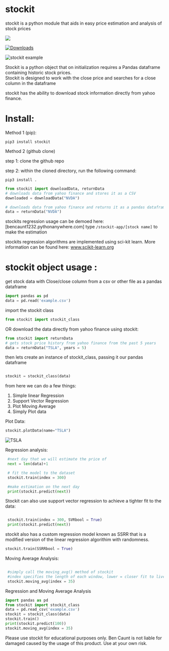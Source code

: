 # stockit

stockit is a python module that aids in easy price estimation and analysis of stock prices


<a href="https://codeclimate.com/github/BenCaunt8300/stockit/maintainability"><img src="https://api.codeclimate.com/v1/badges/9c395b17b6a40f82dd61/maintainability" /></a>

[![Downloads](https://pepy.tech/badge/stockit)](https://pepy.tech/project/stockit)

![stockit example](https://user-images.githubusercontent.com/19732253/73117052-2a4cf500-3f0e-11ea-9cef-3d471c7fc326.png)


Stockit is a python object that on initialization requires a Pandas dataframe containing historic stock prices.  
Stockit is designed to work with the close price and searches for a close column in the dataframe

stockit has the ability to download stock information directly from yahoo finance.

# Install:

Method 1 (pip):

```
pip3 install stockit
```

Method 2 (github clone)

step 1: clone the github repo

step 2: within the cloned directory, run the following command:
```
pip3 install .
```

```python
from stockit import downloadData, returnData
# downloads data from yahoo finance and stores it as a CSV
downloaded = downloadData("NVDA")

# downloads data from yahoo finance and returns it as a pandas dataframe
data = returnData("NVDA")


```

stockits regression usage can be demoed here: [bencaunt1232.pythonanywhere.com]
type ```/stockit-app/[stock name]``` to make the estimation

stockits regression algorithms are implemented using sci-kit learn. More information can be found here: www.scikit-learn.org

# stockit object usage :

get stock data with Close/close column from a csv or other file as a pandas dataframe
```python
import pandas as pd
data = pd.read('example.csv')
```
import the stockit class
```python
from stockit import stockit_class
```

OR download the data directly from yahoo finance using stockit:

```python
from stockit import returnData
# gets stock price history from yahoo finance from the past 5 years
data = returnData("TSLA", years = 5)
```

then lets create an instance of stockit_class, passing it our pandas dataframe

```python

stockit = stockit_class(data)

```

from here we can do a few things:
1. Simple linear Regression
2. Support Vector Regression
3. Plot Moving Average
4. Simply Plot data

Plot Data:
```python
stockit.plotData(name="TSLA")
```
![TSLA](https://user-images.githubusercontent.com/19732253/73116742-86614a80-3f09-11ea-89c4-d497c418b734.png)

Regression analysis:
```python
 #next day that we will estimate the price of
 next = len(data)+1

 # fit the model to the dataset
 stockit.train(index = 300)

 #make estimation on the next day
 print(stockit.predict(next))

```
Stockit can also use support vector regression to achieve a tighter fit to the data:
```python

 stockit.train(index = 300, SVRbool = True)
 print(stockit.predict(next))

```
stockit also has a custom regression model known as SSRR that is a modified version of the linear regression algorithim with randomness.
```python
stockit.train(SSRRbool = True)
```

Moving Average Analysis:
```python

 #simply call the moving_avg() method of stockit
 #index specifies the length of each window, lower = closer fit to live data, higher = smoother line, your choice
 stockit.moving_avg(index = 35)

```

Regression and Moving Average Analysis
```python
import pandas as pd
from stockit import stockit_class
data = pd.read_csv('example.csv')
stockit = stockit_class(data)
stockit.train()
print(stockit.predict(100))
stockit.moving_avg(index = 35)

```

Please use stockit for educational purposes only.  Ben Caunt is not liable for damaged caused by the usage of this product.  Use at your own risk.
